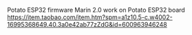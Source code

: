 Potato ESP32 firmware Marin 2.0 
work on Potato ESP32 board https://item.taobao.com/item.htm?spm=a1z10.5-c.w4002-16995368649.40.3a0e42ab77zZdG&id=600963946248
